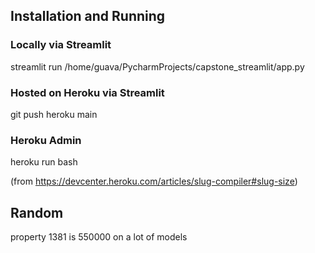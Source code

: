 ## Installation and Running

### Locally via Streamlit

streamlit run /home/guava/PycharmProjects/capstone_streamlit/app.py 

### Hosted on Heroku via Streamlit

git push heroku main


### Heroku Admin
heroku run bash

(from https://devcenter.heroku.com/articles/slug-compiler#slug-size)


## Random

property 1381 is 550000 on a lot of models
